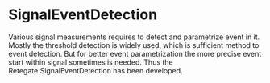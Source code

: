 # SignalEventDetection
Various signal measurements requires to detect and parametrize event in it. Mostly the threshold detection is widely used, which is sufficient method to event detection. But for better event parametrization the more precise event start within signal sometimes is needed. Thus the Retegate.SignalEventDetection has been developed.
